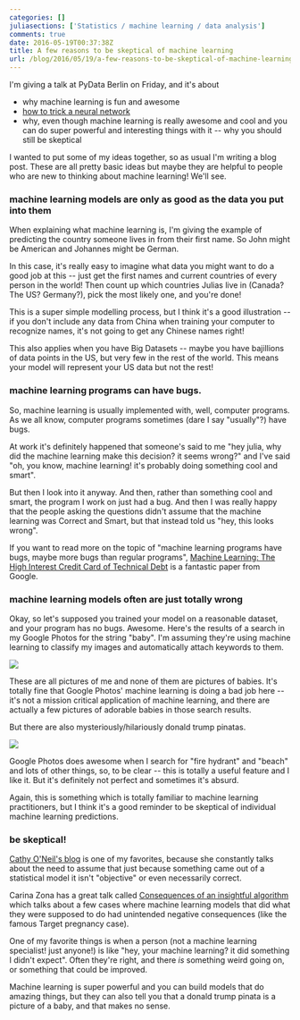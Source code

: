 ```yaml
---
categories: []
juliasections: ['Statistics / machine learning / data analysis']
comments: true
date: 2016-05-19T00:37:38Z
title: A few reasons to be skeptical of machine learning
url: /blog/2016/05/19/a-few-reasons-to-be-skeptical-of-machine-learning-results/
---
```


I'm giving a talk at PyData Berlin on Friday, and it's about

* why machine learning is fun and awesome
* [how to trick a neural network](https://codewords.recurse.com/issues/five/why-do-neural-networks-think-a-panda-is-a-vulture)
* why, even though machine learning is really awesome and cool and you can do super powerful and interesting things with it -- why you should still be skeptical

I wanted to put some of my ideas together, so as usual I'm writing a blog post. These are all pretty basic ideas but maybe they are helpful to people who are new to thinking about machine learning! We'll see.

### machine learning models are only as good as the data you put into them

When explaining what machine learning is, I'm giving the example of predicting the country someone lives in from their first name. So John might be American and Johannes might be German.

In this case, it's really easy to imagine what data you might want to do a good job at this -- just get the first names and current countries of every person in the world! Then count up which countries Julias live in (Canada? The US? Germany?), pick the most likely one, and you're done!

This is a super simple modelling process, but I think it's a good illustration -- if you don't include any data from China when training your computer to recognize names, it's not going to get any Chinese names right!

This also applies when you have Big Datasets -- maybe you have bajillions of data points in the US, but very few in the rest of the world. This means your model will represent your US data but not the rest!

### machine learning programs can have bugs.

So, machine learning is usually implemented with, well, computer programs. As we all know, computer programs sometimes (dare I say "usually"?) have bugs. 

At work it's definitely happened that someone's said to me "hey julia, why did the machine learning make this decision? it seems wrong?" and I've said "oh, you know, machine learning! it's probably doing something cool and smart".

But then I look into it anyway. And then, rather than something cool and smart, the program I work on just had a bug. And then I was really happy that the people asking the questions didn't assume that the machine learning was Correct and Smart, but that instead told us "hey, this looks wrong".

If you want to read more on the topic of "machine learning programs have bugs, maybe more bugs than regular programs", [Machine Learning: The High Interest Credit Card of Technical Debt](http://research.google.com/pubs/pub43146.html) is a fantastic paper from Google.

### machine learning models often are just totally wrong

Okay, so let's supposed you trained your model on a reasonable dataset, and your program has no bugs. Awesome. Here's the results of a search in my Google Photos for the string "baby". I'm assuming they're using machine learning to classify my images and automatically attach keywords to them.

<img src="/images/baby.png">

These are all pictures of me and none of them are pictures of babies. It's totally fine that Google Photos' machine learning is doing a bad job here -- it's not a mission critical application of machine learning, and there are actually a few pictures of adorable babies in those search results.

But there are also mysteriously/hilariously donald trump pinatas.

<img src="/images/donald-trump-pinata.png">

Google Photos does awesome when I search for "fire hydrant" and "beach" and lots of other things, so, to be clear -- this is totally a useful feature and I like it. But it's definitely not perfect and sometimes it's absurd.

Again, this is something which is totally familiar to machine learning practitioners, but I think it's a good reminder to be skeptical of individual machine learning predictions.


### be skeptical!

[Cathy O'Neil's blog](https://mathbabe.org) is one of my favorites, because she constantly talks about the need to assume that just because something came out of a statistical model it isn't "objective" or even necessarily correct.

Carina Zona has a great talk called [Consequences of an insightful algorithm](http://www.slideshare.net/cczona/consequences-of-an-insightful-algorithm) which talks about a few cases where machine learning models that did what they were supposed to do had unintended negative consequences (like the famous Target pregnancy case).

One of my favorite things is when a person (not a machine learning specialist! just anyone!) is like "hey, your machine learning? it did something I didn't expect". Often they're right, and there *is* something weird going on, or something that could be improved.

Machine learning is super powerful and you can build models that do amazing things, but they can also tell you that a donald trump pinata is a picture of a baby, and that makes no sense.